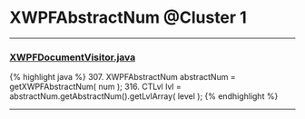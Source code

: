# XWPFAbstractNum @Cluster 1

***

### [XWPFDocumentVisitor.java](https://searchcode.com/codesearch/view/96672565/)
{% highlight java %}
307. XWPFAbstractNum abstractNum = getXWPFAbstractNum( num );
316. CTLvl lvl = abstractNum.getAbstractNum().getLvlArray( level );
{% endhighlight %}

***


